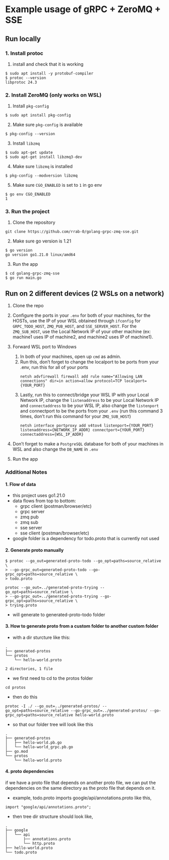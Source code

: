 # Example usage of gRPC + ZeroMQ + SSE

## Run locally

### 1. Install protoc

1. install and check that it is working

```
$ sudo apt install -y protobuf-compiler
$ protoc --version
libprotoc 24.3
```

### 2. Install ZeroMQ (only works on WSL)

1. Install `pkg-config`

```
$ sudo apt install pkg-config
```

2. Make sure `pkg-config` is available

```
$ pkg-config --version
```

3. Install `libzmq`

```
$ sudo apt-get update
$ sudo apt-get install libzmq3-dev
```

4. Make sure `libzmq` is installed

```
$ pkg-config --modversion libzmq
```

5. Make sure `CGO_ENABLED` is set to `1` in go env

```
$ go env CGO_ENABLED
1
```

### 3. Run the project

1. Clone the repository

```
git clone https://github.com/rrab-0/golang-grpc-zmq-sse.git
```

2. Make sure go version is 1.21

```
$ go version
go version go1.21.0 linux/amd64
```

3. Run the app

```
$ cd golang-grpc-zmq-sse
$ go run main.go
```

## Run on 2 different devices (2 WSLs on a network)

1. Clone the repo

2. Configure the ports in your `.env` for both of your machines, for the HOSTs, use the IP of your WSL obtained through `ifconfig` for `GRPC_TODO_HOST`, `ZMQ_PUB_HOST`, and `SSE_SERVER_HOST`. For the `ZMQ_SUB_HOST`, use the Local Network IP of your other machine (ex: machine1 uses IP of machine2, and machine2 uses IP of machine1).

3. Forward WSL port to Windows
    1. In both of your machines, open up `cmd` as admin.
    2. Run this, don’t forget to change the localport to be ports from your .env, run this for all of your ports
        ```
        netsh advfirewall firewall add rule name="Allowing LAN connections" dir=in action=allow protocol=TCP localport={YOUR_PORT}
        ```
    3. Lastly, run this to connect/bridge your WSL IP with your Local Network IP, change the `listenaddress` to be your Local Network IP and `connectaddress` to be your WSL IP, also change the `listenport` and connectport to be the ports from your `.env` (run this command 3 times, don’t run this command for your `ZMQ_SUB_HOST`)
        ```
        netsh interface portproxy add v4tov4 listenport={YOUR_PORT} listenaddress={NETWORK_IP_ADDR} connectport={YOUR_PORT} connectaddress={WSL_IP_ADDR}
        ```
4. Don’t forget to make a `PostgreSQL` database for both of your machines in WSL and also change the `DB_NAME` in `.env`

5. Run the app

### Additional Notes

#### 1. Flow of data

-   this project uses go1.21.0
-   data flows from top to bottom:
    -   grpc client (postman/browser/etc)
    -   grpc server
    -   zmq pub
    -   zmq sub
    -   sse server
    -   sse client (postman/browser/etc)
-   google folder is a dependency for todo.proto that is currently not used

#### 2. Generate proto manually

```
$ protoc --go_out=generated-proto-todo --go_opt=paths=source_relative \
> --go-grpc_out=generated-proto-todo --go-grpc_opt=paths=source_relative \
> todo.proto
```

```
protoc --go_out=../generated-proto-trying --go_opt=paths=source_relative \
> --go-grpc_out=../generated-proto-trying --go-grpc_opt=paths=source_relative \
> trying.proto
```

-   will generate to generated-proto-todo folder

#### 3. How to generate proto from a custom folder to another custom folder

-   with a dir sturcture like this:

```
.
├── generated-protos
└── protos
    └── hello-world.proto

2 directories, 1 file
```

-   we first need to cd to the protos folder

```
cd protos
```

-   then do this

```
protoc -I ./ --go_out=../generated-protos/ --go_opt=paths=source_relative --go-grpc_out=../generated-protos/ --go-grpc_opt=paths=source_relative hello-world.proto
```

-   so that our folder tree will look like this

```
.
├── generated-protos
│   ├── hello-world.pb.go
│   └── hello-world_grpc.pb.go
├── go.mod
└── protos
    └── hello-world.proto
```

#### 4. proto dependencies

if we have a proto file that depends on another proto file, we can put the dependencies on the same directory as the proto file that depends on it.

-   example, todo.proto imports google/api/annotations.proto like this,

```
import "google/api/annotations.proto";
```

-   then tree dir structure should look like,

```
.
├── google
│   └── api
│       ├── annotations.proto
│       └── http.proto
├── hello-world.proto
└── todo.proto
```
